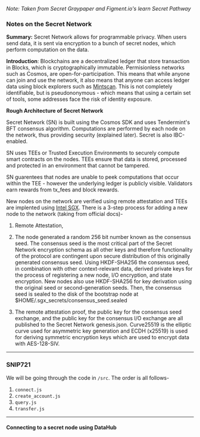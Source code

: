 *Note: Taken from Secret Graypaper and Figment.io's learn Secret Pathway*

### Notes on the Secret Network

**Summary:** Secret Network allows for programmable privacy. When users send data, it is sent via encryption to a bunch of secret nodes, which perform computation on the data. 

**Introduction**: Blockchains are a decentralized ledger that store transaction in Blocks, which is cryptographically immutable. Permisionless networks such as Cosmos, are open-for-participation. This means that while anyone can join and use the network, it also means that anyone can access ledger data using block explorers such as [Mintscan](https://www.mintscan.io/cosmos). This is not completely identifiable, but is pseudononymous - which means that using a certain set of tools, some addresses face the risk of identity exposure. 

**Rough Architecture of Secret Network**

Secret Network (SN) is built using the Cosmos SDK and uses Tendermint's BFT consensus algorithm. Computations are performed by each node on the network, thus providing security (explained later). Secret is also IBC-enabled.

SN uses TEEs or Trusted Execution Environments to securely compute smart contracts on the nodes. TEEs ensure that data is stored, processed and protected in an environment that cannot be tampered.

SN guarentees that nodes are unable to peek computations that occur within the TEE - however the underlying ledger is publicly visible. Validators earn rewards from tx_fees and block rewards. 

New nodes on the network are verified using remote attestation and TEEs are implented using [Intel SGX](https://software.intel.com/content/www/us/en/develop/topics/software-guard-extensions.html). There is a 3-step process for adding a new node to the network (taking from official docs)- 

1. Remote Attestation, 

2. The node generated a random 256 bit number known as the consensus seed. The consensus seed is the most critical part of the Secret Network encryption schema as all other keys and therefore functionality of the protocol are contingent upon secure distribution of this originally generated consensus seed. Using HKDF-SHA256 the consensus seed, in combination with other context-relevant data, derived private keys for the process of registering a new node, I/O encryption, and state encryption. New nodes also use HKDF-SHA256 for key derivation using the original seed or second-generation seeds. Then, the consensus seed is sealed to the disk of the bootstrap node at $HOME/.sgx_secrets/consensus_seed.sealed

3. The remote attestation proof, the public key for the consensus seed exchange, and the public key for the consensus I/O exchange are all published to the Secret Network genesis.json. Curve25519 is the elliptic curve used for asymmetric key generation and ECDH (x25519) is used for deriving symmetric encryption keys which are used to encrypt data with AES-128-SIV.

<hr>

### SNIP721 

We will be going through the code in `/src`. The order is all follows-
1. `connect.js`
2. `create_account.js`
3. `query.js`
4. `transfer.js`

_______

#### Connecting to a secret node using DataHub